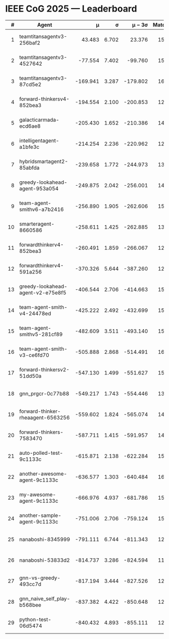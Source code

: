 # IEEE CoG 2025 — Leaderboard

| # | Agent | μ | σ | μ − 3σ | Matches | Updated |
|---:|---|---:|---:|---:|---:|---|
| 1 | teamtitansagentv3-256baf2 | 43.483 | 6.702 | 23.376 | 15736 | 2025-08-23 12:01 |
| 2 | teamtitansagentv3-4527642 | -77.554 | 7.402 | -99.760 | 15030 | 2025-08-23 12:01 |
| 3 | teamtitansagentv3-87cd5e2 | -169.941 | 3.287 | -179.802 | 16346 | 2025-08-23 12:01 |
| 4 | forward-thinkersv4-852bea3 | -194.554 | 2.100 | -200.853 | 12255 | 2025-08-23 12:01 |
| 5 | galacticarmada-ecd6ae8 | -205.430 | 1.652 | -210.386 | 14340 | 2025-08-23 12:01 |
| 6 | intelligentagent-a1bfe3c | -214.254 | 2.236 | -220.962 | 12913 | 2025-08-23 12:01 |
| 7 | hybridsmartagent2-85abfda | -239.658 | 1.772 | -244.973 | 13370 | 2025-08-23 12:01 |
| 8 | greedy-lookahead-agent-953a054 | -249.875 | 2.042 | -256.001 | 14630 | 2025-08-23 12:01 |
| 9 | team-agent-smithv6-a7b2416 | -256.890 | 1.905 | -262.606 | 15120 | 2025-08-23 12:01 |
| 10 | smarteragent-8660586 | -258.611 | 1.425 | -262.885 | 13091 | 2025-08-23 12:01 |
| 11 | forwardthinkerv4-852bea3 | -260.491 | 1.859 | -266.067 | 12561 | 2025-08-23 12:01 |
| 12 | forwardthinkerv4-591a256 | -370.326 | 5.644 | -387.260 | 12670 | 2025-08-23 12:01 |
| 13 | greedy-lookahead-agent-v2-e75e8f5 | -406.544 | 2.706 | -414.663 | 15230 | 2025-08-23 12:01 |
| 14 | team-agent-smith-v4-24478ed | -425.222 | 2.492 | -432.699 | 15822 | 2025-08-23 12:01 |
| 15 | team-agent-smithv5-281cf89 | -482.609 | 3.511 | -493.140 | 15240 | 2025-08-23 12:01 |
| 16 | team-agent-smith-v3-ce6fd70 | -505.888 | 2.868 | -514.491 | 16662 | 2025-08-23 12:01 |
| 17 | forward-thinkersv2-51dd50a | -547.130 | 1.499 | -551.627 | 15060 | 2025-08-23 12:01 |
| 18 | gnn_prgcr-0c77b88 | -549.217 | 1.743 | -554.446 | 13760 | 2025-08-23 12:01 |
| 19 | forward-thinker-rheaagent-6563256 | -559.602 | 1.824 | -565.074 | 14660 | 2025-08-23 12:01 |
| 20 | forward-thinkers-7583470 | -587.711 | 1.415 | -591.957 | 14320 | 2025-08-23 12:01 |
| 21 | auto-polled-test-9c1133c | -615.871 | 2.138 | -622.284 | 15480 | 2025-08-23 12:01 |
| 22 | another-awesome-agent-9c1133c | -636.577 | 1.303 | -640.484 | 16280 | 2025-08-23 12:01 |
| 23 | my-awesome-agent-9c1133c | -666.976 | 4.937 | -681.786 | 15460 | 2025-08-23 12:01 |
| 24 | another-sample-agent-9c1133c | -751.006 | 2.706 | -759.124 | 15360 | 2025-08-23 12:01 |
| 25 | nanaboshi-8345999 | -791.111 | 6.744 | -811.343 | 12950 | 2025-08-23 12:01 |
| 26 | nanaboshi-53833d2 | -814.737 | 3.286 | -824.594 | 11780 | 2025-08-23 12:01 |
| 27 | gnn-vs-greedy-493cc7d | -817.194 | 3.444 | -827.526 | 12460 | 2025-08-23 12:01 |
| 28 | gnn_naive_self_play-b568bee | -837.382 | 4.422 | -850.648 | 12420 | 2025-08-23 12:01 |
| 29 | python-test-06d5474 | -840.432 | 4.893 | -855.111 | 12650 | 2025-08-23 12:01 |
